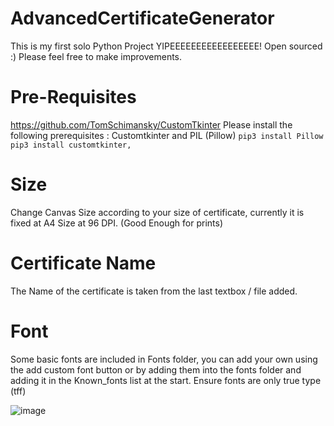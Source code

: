 # AdvancedCertificateGenerator
This is my first solo Python Project YIPEEEEEEEEEEEEEEEEE! Open sourced :) Please feel free to make improvements.

# Pre-Requisites
https://github.com/TomSchimansky/CustomTkinter
Please install the following prerequisites : Customtkinter and PIL (Pillow)
```pip3 install Pillow```
```pip3 install customtkinter,```


# Size
Change Canvas Size according to your size of certificate, currently it is fixed at A4 Size at 96 DPI. (Good Enough for prints) 

# Certificate Name
The Name of the certificate is taken from the last textbox / file added. 

# Font
Some basic fonts are included in Fonts folder, you can add your own using the add custom font button or by adding them into the fonts folder and adding it in the Known_fonts list at the start. Ensure fonts are only true type (tff)


![image](https://github.com/UtkarshTheWise/AdvancedCertificateGenerator/assets/79375111/1c14661f-45df-490a-b4c9-52d4ac0a4cd1)

